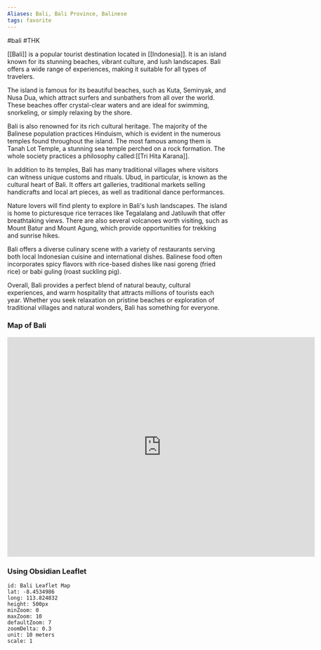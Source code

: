 ```yaml
---
Aliases: Bali, Bali Province, Balinese
tags: favorite
---
```


#bali #THK

[[Bali]] is a popular tourist destination located in [[Indonesia]]. It is an island known for its stunning beaches, vibrant culture, and lush landscapes. Bali offers a wide range of experiences, making it suitable for all types of travelers.

The island is famous for its beautiful beaches, such as Kuta, Seminyak, and Nusa Dua, which attract surfers and sunbathers from all over the world. These beaches offer crystal-clear waters and are ideal for swimming, snorkeling, or simply relaxing by the shore.

Bali is also renowned for its rich cultural heritage. The majority of the Balinese population practices Hinduism, which is evident in the numerous temples found throughout the island. The most famous among them is Tanah Lot Temple, a stunning sea temple perched on a rock formation. The whole society practices a philosophy called:[[Tri Hita Karana]].

In addition to its temples, Bali has many traditional villages where visitors can witness unique customs and rituals. Ubud, in particular, is known as the cultural heart of Bali. It offers art galleries, traditional markets selling handicrafts and local art pieces, as well as traditional dance performances.

Nature lovers will find plenty to explore in Bali's lush landscapes. The island is home to picturesque rice terraces like Tegalalang and Jatiluwih that offer breathtaking views. There are also several volcanoes worth visiting, such as Mount Batur and Mount Agung, which provide opportunities for trekking and sunrise hikes.

Bali offers a diverse culinary scene with a variety of restaurants serving both local Indonesian cuisine and international dishes. Balinese food often incorporates spicy flavors with rice-based dishes like nasi goreng (fried rice) or babi guling (roast suckling pig).

Overall, Bali provides a perfect blend of natural beauty, cultural experiences, and warm hospitality that attracts millions of tourists each year. Whether you seek relaxation on pristine beaches or exploration of traditional villages and natural wonders, Bali has something for everyone.

### Map of Bali

<iframe src="https://www.google.com/maps/embed?pb=!1m18!1m12!1m3!1d1010296.5604997022!2d113.82483198949767!3d-8.453498618463627!2m3!1f0!2f0!3f0!3m2!1i1024!2i768!4f13.1!3m3!1m2!1s0x2dd141d3e8100fa1%3A0x24910fb14b24e690!2sBali!5e0!3m2!1sen!2sid!4v1689251590388!5m2!1sen!2sid" width="700" height="500" style="border:0;" allowfullscreen="" loading="lazy" referrerpolicy="no-referrer-when-downgrade"></iframe>


### Using Obsidian Leaflet


```leaflet
id: Bali Leaflet Map
lat: -8.4534986 
long: 113.824832 
height: 500px 
minZoom: 0
maxZoom: 10
defaultZoom: 7 
zoomDelta: 0.3
unit: 10 meters 
scale: 1 
```